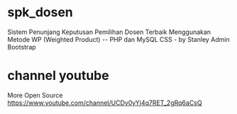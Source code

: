 # spk_dosen
Sistem Penunjang Keputusan Pemilihan Dosen Terbaik Menggunakan Metode WP (Weighted Product) -- PHP dan MySQL
CSS - by Stanley Admin Bootstrap

# channel youtube
More Open Source
https://www.youtube.com/channel/UCDv0yYj4q7RET_2gRq6aCsQ
